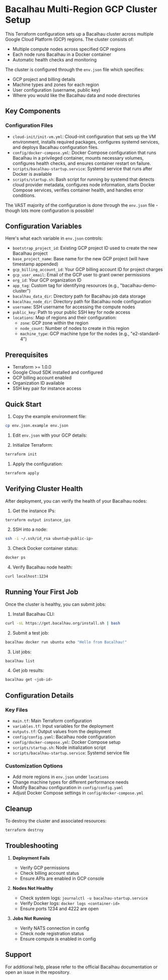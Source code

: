 # Bacalhau Multi-Region GCP Cluster Setup

This Terraform configuration sets up a Bacalhau cluster across multiple Google Cloud Platform (GCP) regions. The cluster consists of:

- Multiple compute nodes across specified GCP regions
- Each node runs Bacalhau in a Docker container
- Automatic health checks and monitoring

The cluster is configured through the `env.json` file which specifies:
- GCP project and billing details
- Machine types and zones for each region
- User configuration (username, public key)
- Where you would like the Bacalhau data and node directories

## Key Components

### Configuration Files

- `cloud-init/init-vm.yml`: Cloud-init configuration that sets up the VM environment, installs required packages, configures systemd services, and deploys Bacalhau configuration files.
- `config/docker-compose.yml`: Docker Compose configuration that runs Bacalhau in a privileged container, mounts necessary volumes, configures health checks, and ensures container restart on failure.
- `scripts/bacalhau-startup.service`: Systemd service that runs after Docker is available
- `scripts/startup.sh`: Bash script for running by systemd that detects cloud provider metadata, configures node information, starts Docker Compose services, verifies container health, and handles error conditions.

The VAST majority of the configuration is done through the `env.json` file - though lots more configuration is possible!

## Configuration Variables

Here's what each variable in `env.json` controls:

- `bootstrap_project_id`: Existing GCP project ID used to create the new Bacalhau project
- `base_project_name`: Base name for the new GCP project (will have timestamp appended)
- `gcp_billing_account_id`: Your GCP billing account ID for project charges
- `gcp_user_email`: Email of the GCP user to grant owner permissions
- `org_id`: Your GCP organization ID
- `app_tag`: Custom tag for identifying resources (e.g., "bacalhau-demo-cluster")
- `bacalhau_data_dir`: Directory path for Bacalhau job data storage
- `bacalhau_node_dir`: Directory path for Bacalhau node configuration
- `username`: SSH username for accessing the compute nodes
- `public_key`: Path to your public SSH key for node access
- `locations`: Map of regions and their configuration:
  - `zone`: GCP zone within the region
  - `node_count`: Number of nodes to create in this region
  - `machine_type`: GCP machine type for the nodes (e.g., "e2-standard-4")

## Prerequisites

- Terraform >= 1.0.0
- Google Cloud SDK installed and configured
- GCP billing account enabled
- Organization ID available
- SSH key pair for instance access

## Quick Start

1. Copy the example environment file:
```bash
cp env.json.example env.json
```

1. Edit `env.json` with your GCP details:


2. Initialize Terraform:
```bash
terraform init
```

1. Apply the configuration:
```bash
terraform apply
```

## Verifying Cluster Health

After deployment, you can verify the health of your Bacalhau nodes:

1. Get the instance IPs:
```bash
terraform output instance_ips
```

2. SSH into a node:
```bash
ssh -i ~/.ssh/id_rsa ubuntu@<public-ip>
```

3. Check Docker container status:
```bash
docker ps
```

4. Verify Bacalhau node health:
```bash
curl localhost:1234
```

## Running Your First Job

Once the cluster is healthy, you can submit jobs:

1. Install Bacalhau CLI:
```bash
curl -sL https://get.bacalhau.org/install.sh | bash
```

2. Submit a test job:
```bash
bacalhau docker run ubuntu echo "Hello from Bacalhau!"
```

3. List jobs:
```bash
bacalhau list
```

4. Get job results:
```bash
bacalhau get <job-id>
```

## Configuration Details

### Key Files

- `main.tf`: Main Terraform configuration
- `variables.tf`: Input variables for the deployment
- `outputs.tf`: Output values from the deployment
- `config/config.yaml`: Bacalhau node configuration
- `config/docker-compose.yml`: Docker Compose setup
- `scripts/startup.sh`: Node initialization script
- `scripts/bacalhau-startup.service`: Systemd service file

### Customization Options

- Add more regions in `env.json` under `locations`
- Change machine types for different performance needs
- Modify Bacalhau configuration in `config/config.yaml`
- Adjust Docker Compose settings in `config/docker-compose.yml`

## Cleanup

To destroy the cluster and associated resources:
```bash
terraform destroy
```

## Troubleshooting

1. **Deployment Fails**
   - Verify GCP permissions
   - Check billing account status
   - Ensure APIs are enabled in GCP console

2. **Nodes Not Healthy**
   - Check system logs: `journalctl -u bacalhau-startup.service`
   - Verify Docker logs: `docker logs <container-id>`
   - Ensure ports 1234 and 4222 are open

3. **Jobs Not Running**
   - Verify NATS connection in config
   - Check node registration status
   - Ensure compute is enabled in config

## Support

For additional help, please refer to the official Bacalhau documentation or open an issue in the repository.
